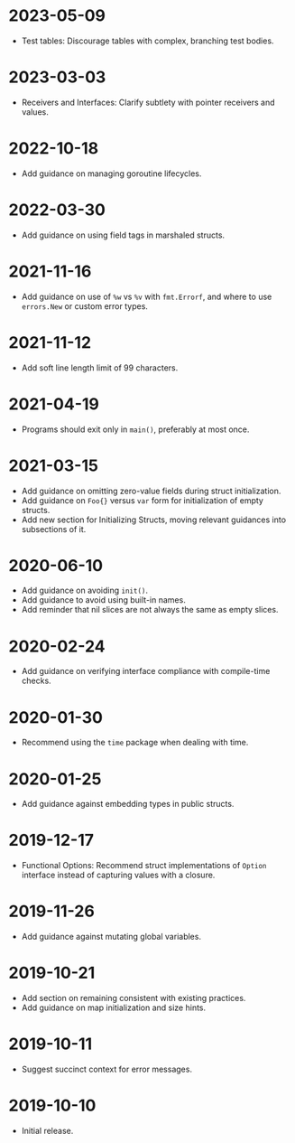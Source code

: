 # 2023-05-09

- Test tables: Discourage tables with complex, branching test bodies.

# 2023-03-03

- Receivers and Interfaces: Clarify subtlety with pointer receivers and values.

# 2022-10-18

- Add guidance on managing goroutine lifecycles.

# 2022-03-30

- Add guidance on using field tags in marshaled structs.

# 2021-11-16

- Add guidance on use of `%w` vs `%v` with `fmt.Errorf`, and where to use
  `errors.New` or custom error types.

# 2021-11-12

- Add soft line length limit of 99 characters.

# 2021-04-19

- Programs should exit only in `main()`, preferably at most once.

# 2021-03-15

- Add guidance on omitting zero-value fields during struct initialization.
- Add guidance on `Foo{}` versus `var` form for initialization of empty
  structs.
- Add new section for Initializing Structs, moving relevant guidances into
  subsections of it.

# 2020-06-10

- Add guidance on avoiding `init()`.
- Add guidance to avoid using built-in names.
- Add reminder that nil slices are not always the same as empty slices.

# 2020-02-24

- Add guidance on verifying interface compliance with compile-time checks.

# 2020-01-30

- Recommend using the `time` package when dealing with time.

# 2020-01-25

- Add guidance against embedding types in public structs.

# 2019-12-17

- Functional Options: Recommend struct implementations of `Option` interface
  instead of capturing values with a closure.

# 2019-11-26

- Add guidance against mutating global variables.

# 2019-10-21

- Add section on remaining consistent with existing practices.
- Add guidance on map initialization and size hints.

# 2019-10-11

- Suggest succinct context for error messages.

# 2019-10-10

- Initial release.
